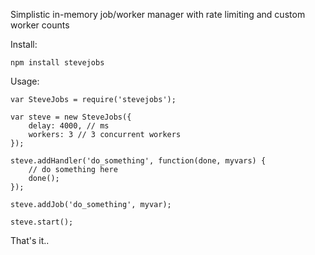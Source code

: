 Simplistic in-memory job/worker manager with rate limiting and custom worker counts

Install:

    npm install stevejobs

Usage:
    
    var SteveJobs = require('stevejobs');

    var steve = new SteveJobs({
        delay: 4000, // ms
        workers: 3 // 3 concurrent workers
    });

    steve.addHandler('do_something', function(done, myvars) {
        // do something here
        done();
    });

    steve.addJob('do_something', myvar);

    steve.start();

That's it..
